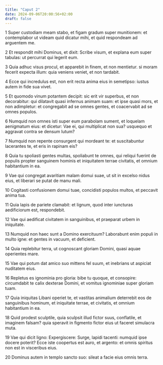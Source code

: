 ```yaml
---
title: "Caput 2"
date: 2024-09-06T20:00:56+02:00
draft: false
---
```



1 Super custodiam meam stabo, et figam gradum super munitionem: et contemplabor ut videam quid dicatur mihi, et quid respondeam ad arguentem me.

2 Et respondit mihi Dominus, et dixit: Scribe visum, et explana eum super tabulas: ut percurrat qui legerit eum.

3 Quia adhuc visus procul, et apparebit in finem, et non mentietur. si moram fecerit expecta illum: quia veniens veniet, et non tardabit.

4 Ecce qui incredulus est, non erit recta anima eius in semetipso: iustus autem in fide sua vivet.

5 Et quomodo vinum potantem decipit: sic erit vir superbus, et non decorabitur: qui dilatavit quasi infernus animam suam: et ipse quasi mors, et non adimpletur: et congregabit ad se omnes gentes, et coacervabit ad se omnes populos.

6 Numquid non omnes isti super eum parabolam sument, et loquelam aenigmatum eius: et dicetur: Vae ei, qui multiplicat non sua? usquequo et aggravat contra se densum lutum?

7 Numquid non repente consurgent qui mordeant te: et suscitabuntur lacerantes te, et eris in rapinam eis?

8 Quia tu spoliasti gentes multas, spoliabunt te omnes, qui reliqui fuerint de populis propter sanguinem hominis et iniquitatem terrae civitatis, et omnium habitantium in ea.

9 Vae qui congregat avaritiam malam domui suae, ut sit in excelso nidus eius, et liberari se putat de manu mali.

10 Cogitasti confusionem domui tuae, concidisti populos multos, et peccavit anima tua.

11 Quia lapis de pariete clamabit: et lignum, quod inter iuncturas aedificiorum est, respondebit.

12 Vae qui aedificat civitatem in sanguinibus, et praeparat urbem in iniquitate.

13 Numquid non haec sunt a Domino exercituum? Laborabunt enim populi in multo igne: et gentes in vacuum, et deficient.

14 Quia replebitur terra, ut cognoscant gloriam Domini, quasi aquae operientes mare.

15 Vae qui potum dat amico suo mittens fel suum, et inebrians ut aspiciat nuditatem eius.

16 Repletus es ignominia pro gloria: bibe tu quoque, et consopire: circumdabit te calix dexterae Domini, et vomitus ignominiae super gloriam tuam.

17 Quia iniquitas Libani operiet te, et vastitas animalium deterrebit eos de sanguinibus hominum, et iniquitate terrae, et civitatis, et omnium habitantium in ea.

18 Quid prodest sculptile, quia sculpsit illud fictor suus, conflatile, et imaginem falsam? quia speravit in figmento fictor eius ut faceret simulacra muta.

19 Vae qui dicit ligno: Expergiscere: Surge, lapidi tacenti: numquid ipse docere poterit? Ecce iste coopertus est auro, et argento: et omnis spiritus non est in visceribus eius.

20 Dominus autem in templo sancto suo: sileat a facie eius omnis terra.

